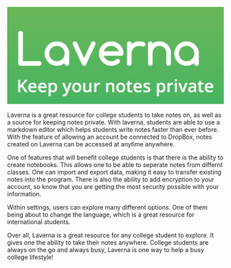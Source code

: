 ![insert picture](assets/logo.png)

Laverna is a great resource for college students to take notes on, as well as a source for keeping notes private. With laverna, students are able to use a markdown editor which helps students write notes faster than ever before. With the feature of allowing an account be connected to DropBox, notes created on Laverna can be accessed at anytime anywhere.

One of  features that will benefit college students is that there is the ability to create notebooks. This allows one to be able to seperate notes from differnt classes. One can import and export data, making it easy to transfer existing notes into the program. There is also the ability to add encryption to your account, so know that you are getting the most security possible with your information. 

Within settings, users can explore many different options. One of them being about to change the language, which is a great resource for international students. 

Over all, Laverna is a great resource for any college student to explore. It gives one the ability to take their notes anywhere. College students are always on the go and always busy, Laverna is one way to help a busy college lifestyle!

